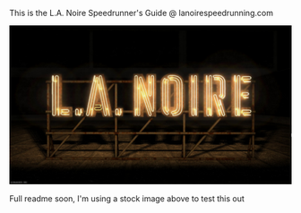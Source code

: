 This is the L.A. Noire Speedrunner's Guide @ lanoirespeedrunning.com

<p align="center">
    <img src="resources/img/Title%20in%20DX11.jpg">
</p>

Full readme soon, I'm using a stock image above to test this out